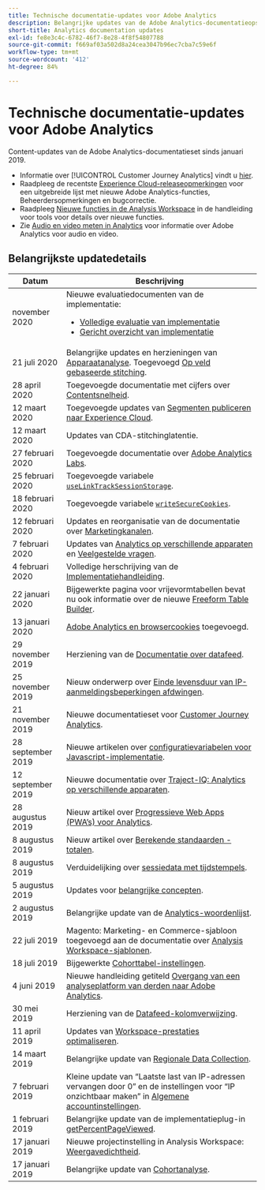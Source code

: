 ```yaml
---
title: Technische documentatie-updates voor Adobe Analytics
description: Belangrijke updates van de Adobe Analytics-documentatieopslagplaats.
short-title: Analytics documentation updates
exl-id: fe8e3c4c-6782-46f7-8e28-4f8f54807788
source-git-commit: f669af03a502d8a24cea3047b96ec7cba7c59e6f
workflow-type: tm+mt
source-wordcount: '412'
ht-degree: 84%

---
```


# Technische documentatie-updates voor Adobe Analytics

Content-updates van de Adobe Analytics-documentatieset sinds januari 2019.

* Informatie over [!UICONTROL Customer Journey Analytics] vindt u [hier](https://experienceleague.adobe.com/docs/analytics-platform/using/cja-landing.html).
* Raadpleeg de recentste [Experience Cloud-releaseopmerkingen](https://experienceleague.adobe.com/docs/release-notes/experience-cloud/current.html) voor een uitgebreide lijst met nieuwe Adobe Analytics-functies, Beheerdersopmerkingen en bugcorrectie.
* Raadpleeg [Nieuwe functies in de Analysis Workspace](/help/analyze/analysis-workspace/new-features-in-analysis-workspace.md) in de handleiding voor tools voor details over nieuwe functies.
* Zie [Audio en video meten in Analytics](https://experienceleague.adobe.com/docs/media-analytics/using/media-overview.html) voor informatie over Adobe Analytics voor audio en video.

## Belangrijkste updatedetails

| Datum | Beschrijving |
|---|---|
| november 2020 | Nieuwe evaluatiedocumenten van de implementatie: <ul><li>[Volledige evaluatie van implementatie](https://experienceleague.adobe.com/docs/analytics/implementation/review/full-review.html)</li><li>[Gericht overzicht van implementatie](https://experienceleague.adobe.com/docs/analytics/implementation/review/focused-review.html)</li></ul> |
| 21 juli 2020 | Belangrijke updates en herzieningen van [Apparaatanalyse](/help/components/cda/overview.md). Toegevoegd [Op veld gebaseerde stitching](/help/components/cda/field-based-stitching.md). |
| 28 april 2020 | Toegevoegde documentatie met cijfers over [Contentsnelheid](/help/components/metrics/content-velocity.md). |
| 12 maart 2020 | Toegevoegde updates van [Segmenten publiceren naar Experience Cloud](/help/components/segmentation/segmentation-workflow/seg-publish.md). |
| 12 maart 2020 | Updates van CDA-stitchinglatentie. |
| 27 februari 2020 | Toegevoegde documentatie over [Adobe Analytics Labs](/help/analyze/tech-previews/overview.md). |
| 25 februari 2020 | Toegevoegde variabele [`useLinkTrackSessionStorage`](/help/implement/vars/config-vars/uselinktracksessionstorage.md). |
| 18 februari 2020 | Toegevoegde variabele [`writeSecureCookies`](/help/implement/vars/config-vars/writesecurecookies.md). |
| 12 februari 2020 | Updates en reorganisatie van de documentatie over [Marketingkanalen](/help/components/c-marketing-channels/c-getting-started-mchannel.md). |
| 7 februari 2020 | Updates van [Analytics op verschillende apparaten](/help/components/cda/setup.md) en [Veelgestelde vragen](/help/components/cda/faq.md). |
| 4 februari 2020 | Volledige herschrijving van de [Implementatiehandleiding](/help/implement/home.md). |
| 22 januari 2020 | Bijgewerkte pagina voor vrijevormtabellen bevat nu ook informatie over de nieuwe [Freeform Table Builder](/help/analyze/analysis-workspace/visualizations/freeform-table/freeform-table.md). |
| 13 januari 2020 | [Adobe Analytics en browsercookies](/help/technotes/cookies/cookies.md) toegevoegd. |
| 29 november 2019 | Herziening van de [Documentatie over datafeed](/help/export/analytics-data-feed/data-feed-overview.md). |
| 25 november 2019 | Nieuw onderwerp over [Einde levensduur van IP-aanmeldingsbeperkingen afdwingen](/help/admin/company/login-restrictions-eol.md). |
| 21 november 2019 | Nieuwe documentatieset voor [Customer Journey Analytics](https://experienceleague.adobe.com/docs/analytics-platform/using/cja-landing.html). |
| 28 september 2019 | Nieuwe artikelen over [configuratievariabelen voor Javascript-implementatie](/help/implement/vars/config-vars/configuration-variables.md). |
| 12 september 2019 | Nieuwe documentatie over [Traject-IQ: Analytics op verschillende apparaten](/help/components/cda/overview.md). |
| 28 augustus 2019 | Nieuw artikel over [Progressieve Web Apps (PWA’s) voor Analytics](/help/analyze/pwa/pwa.md). |
| 8 augustus 2019 | Nieuw artikel over [Berekende standaarden - totalen](/help/components/c-calcmetrics/cm-totals.md). |
| 8 augustus 2019 | Verduidelijking over [sessiedata met tijdstempels](/help/admin/admin/timestamp-optional.md). |
| 5 augustus 2019 | Updates voor [belangrijke concepten](/help/analyze/reports-analytics/key-concepts.md). |
| 2 augustus 2019 | Belangrijke update van de [Analytics-woordenlijst](/help/technotes/terms.md). |
| 22 juli 2019 | Magento: Marketing- en Commerce-sjabloon toegevoegd aan de documentatie over [Analysis Workspace-sjablonen](/help/analyze/analysis-workspace/build-workspace-project/starter-projects.md). |
| 18 juli 2019 | Bijgewerkte [Cohorttabel-instellingen](/help/analyze/analysis-workspace/visualizations/cohort-table/t-cohort.md). |
| 4 juni 2019 | Nieuwe handleiding getiteld [Overgang van een analyseplatform van derden naar Adobe Analytics](/help/technotes/ga-to-aa/home.md). |
| 30 mei 2019 | Herziening van de [Datafeed-kolomverwijzing](/help/export/analytics-data-feed/c-df-contents/datafeeds-reference.md). |
| 11 april 2019 | Updates van [Workspace-prestaties optimaliseren](/help/analyze/analysis-workspace/workspace-faq/optimizing-performance.md). |
| 14 maart 2019 | Belangrijke update van [Regionale Data Collection](/help/technotes/rdc/regional-data-collection.md). |
| 7 februari 2019 | Kleine update van “Laatste last van IP-adressen vervangen door 0” en de instellingen voor “IP onzichtbaar maken” in [Algemene accountinstellingen](/help/admin/admin/general-acct-settings-admin.md). |
| 1 februari 2019 | Belangrijke update van de implementatieplug-in [getPercentPageViewed](../implement/vars/plugins/getpercentpageviewed.md). |
| 17 januari 2019 | Nieuwe projectinstelling in Analysis Workspace: [Weergavedichtheid](/help/analyze/analysis-workspace/build-workspace-project/view-density.md). |
| 17 januari 2019 | Belangrijke update van [Cohortanalyse](/help/analyze/analysis-workspace/visualizations/cohort-table/cohort-analysis.md). |
